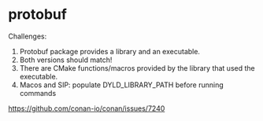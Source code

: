 protobuf
========

Challenges:
 1. Protobuf package provides a library and an executable.
 1. Both versions should match!
 1. There are CMake functions/macros provided by the library that used the executable.
 1. Macos and SIP: populate DYLD_LIBRARY_PATH before running commands

https://github.com/conan-io/conan/issues/7240
